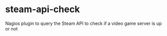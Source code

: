 # steam-api-check
Nagios plugin to query the Steam API to check if a video game server is up or not

